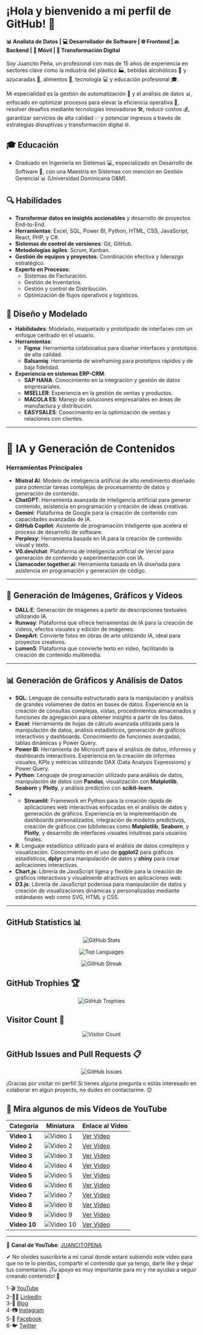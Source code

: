 # ¡Hola y bienvenido a mi perfil de GitHub! 🌟

#### 📊 Analista de Datos | 💻 Desarrollador de Software | 🌐 Frontend | 🔙 Backend | 📱 Móvil | 🔄 Transformación Digital

Soy Juancito Peña, un profesional con más de 15 años de experiencia en sectores clave como la industria del plástico 🏭, bebidas alcohólicas 🍷 y azucaradas 🥤, alimentos 🍴, tecnología 💻 y educación profesional 🎓.

Mi especialidad es la gestión de automatización 🤖 y el análisis de datos 📊, enfocado en optimizar procesos para elevar la eficiencia operativa 🚀, resolver desafíos mediante tecnologías innovadoras 🛠️, reducir costos 💰, garantizar servicios de alta calidad ✅ y potenciar ingresos a través de estrategias disruptivas y transformación digital 🌐.

## 🎓 Educación
- Graduado en Ingeniería en Sistemas 💻, especializado en Desarrollo de Software 💾, con una Maestría en Sistemas con mención en Gestión Gerencial 📊 (Universidad Dominicana O&M).

## 🔍 Habilidades  

- **Transformar datos en insights accionables** y desarrollo de proyectos End-to-End.  
- **Herramientas**: Excel, SQL, Power BI, Python, HTML, CSS, JavaScript, React, PHP, y C#.  
- **Sistemas de control de versiones**: Git, GitHub.  
- **Metodologías ágiles**: Scrum, Kanban.  
- **Gestión de equipos y proyectos**: Coordinación efectiva y liderazgo estratégico.  
- **Experto en Procesos**:  
  - Sistemas de Facturación.  
  - Gestión de Inventarios.  
  - Gestión y control de Distribución.  
  - Optimización de flujos operativos y logísticos.  


## 🎨 Diseño y Modelado

- **Habilidades**: Modelado, maquetado y prototipado de interfaces con un enfoque centrado en el usuario.
- **Herramientas**:
  - **Figma**: Herramienta colaborativa para diseñar interfaces y prototipos de alta calidad.
  - **Balsamiq**: Herramienta de wireframing para prototipos rápidos y de baja fidelidad.
- **Experiencia en sistemas ERP-CRM**:
  - **SAP HANA**: Conocimiento en la integración y gestión de datos empresariales.
  - **MSELLER**: Experiencia en la gestión de ventas y productos.
  - **MACOLA ES**: Manejo de soluciones empresariales en áreas de manufactura y distribución.
  - **EASYSALES**: Conocimiento en la optimización de ventas y relaciones con clientes.

---

# 🤖 IA y Generación de Contenidos  

### Herramientas Principales  
- **Mistral AI**: Modelo de inteligencia artificial de alto rendimiento diseñado para potenciar tareas complejas de procesamiento de datos y generación de contenido.  
- **ChatGPT**: Herramienta avanzada de inteligencia artificial para generar contenido, asistencia en programación y creación de ideas creativas.  
- **Gemini**: Plataforma de Google para la creación de contenido con capacidades avanzadas de IA.  
- **GitHub Copilot**: Asistente de programación inteligente que acelera el proceso de desarrollo de software.  
- **Perplexy**: Herramienta basada en IA para la creación de contenido visual y texto.  
- **V0.dev/chat**: Plataforma de inteligencia artificial de Vercel para generación de contenido y experimentación con IA.  
- **Llamacoder.together.ai**: Herramienta basada en IA diseñada para asistencia en programación y generación de código.  

---

## 🎥 Generación de Imágenes, Gráficos y Videos

- **DALL·E**: Generación de imágenes a partir de descripciones textuales utilizando IA.
- **Runway**: Plataforma que ofrece herramientas de IA para la creación de videos, efectos visuales y edición de imágenes.
- **DeepArt**: Convierte fotos en obras de arte utilizando IA, ideal para proyectos creativos.
- **Lumen5**: Plataforma que convierte texto en video, facilitando la creación de contenido multimedia.

---

## 📊 Generación de Gráficos y Análisis de Datos  

- **SQL**: Lenguaje de consulta estructurado para la manipulación y análisis de grandes volúmenes de datos en bases de datos. Experiencia en la creación de consultas complejas, vistas, procedimientos almacenados y funciones de agregación para obtener insights a partir de los datos.  
- **Excel**: Herramienta de hojas de cálculo avanzada utilizada para la manipulación de datos, análisis estadísticos, generación de gráficos interactivos y dashboards. Conocimiento de funciones avanzadas, tablas dinámicas y Power Query.  
- **Power BI**: Herramienta de Microsoft para el análisis de datos, informes y dashboards interactivos. Experiencia en la creación de informes visuales, KPIs y métricas utilizando DAX (Data Analysis Expressions) y Power Query.  
- **Python**: Lenguaje de programación utilizado para análisis de datos, manipulación de datos con **Pandas**, visualización con **Matplotlib**, **Seaborn** y **Plotly**, y análisis predictivo con **scikit-learn**.
- - **Streamlit**: Framework en Python para la creación rápida de aplicaciones web interactivas enfocadas en el análisis de datos y generación de gráficos. Experiencia en la implementación de dashboards personalizados, integración de modelos predictivos, creación de gráficos con bibliotecas como **Matplotlib**, **Seaborn**, y **Plotly**, y desarrollo de interfaces visuales intuitivas para usuarios finales.  
- **R**: Lenguaje estadístico utilizado para el análisis de datos complejos y visualización. Conocimiento en el uso de **ggplot2** para gráficos estadísticos, **dplyr** para manipulación de datos y **shiny** para crear aplicaciones interactivas.  
- **Chart.js**: Librería de JavaScript ligera y flexible para la creación de gráficos interactivos y visualmente atractivos en aplicaciones web.  
- **D3.js**: Librería de JavaScript poderosa para manipulación de datos y creación de visualizaciones dinámicas y personalizadas mediante estándares web como SVG, HTML y CSS.  

---

## GitHub Statistics 📊

<p align="center">
  <img src="https://github-readme-stats.vercel.app/api?username=JUANCITOPENA&show_icons=true&theme=dark&count_private=true" alt="GitHub Stats"/>
</p>

<p align="center">
  <img src="https://github-readme-stats.vercel.app/api/top-langs/?username=JUANCITOPENA&layout=compact&theme=dark&langs_count=10" alt="Top Languages"/>
</p>

<p align="center">
  <img src="https://github-readme-streak-stats.herokuapp.com/?user=JUANCITOPENA&theme=dark&border_radius=5" alt="GitHub Streak"/>
</p>


## GitHub Trophies 🏆

<p align="center">
  <img src="https://github-profile-trophy.vercel.app/?username=JUANCITOPENA&theme=dracula" alt="GitHub Trophies"/>
</p>

## Visitor Count 👀

<p align="center">
  <img src="https://profile-counter.glitch.me/JUANCITOPENA/count.svg" alt="Visitor Count"/>
</p>

## GitHub Issues and Pull Requests 📋

<p align="center">
  <img src="https://github-readme-stats.vercel.app/api?username=JUANCITOPENA&count_private=true&show_icons=true&hide=prs&theme=dark" alt="GitHub Issues"/>
</p>


¡Gracias por visitar mi perfil! Si tienes alguna pregunta o estás interesado en colaborar en algún proyecto, no dudes en contactarme. 😊

## 🎥 Mira algunos de mis Videos de YouTube

| Categoría              | Miniatura                                          | Enlace al Video                                    |
|------------------------|----------------------------------------------------|---------------------------------------------------|
| **Video 1**             | ![Video 1](https://img.youtube.com/vi/gW80fB4oMic/0.jpg) | [Ver Video](https://www.youtube.com/watch?v=gW80fB4oMic) |
| **Video 2**             | ![Video 2](https://img.youtube.com/vi/Xg7LF4TpY-c/0.jpg) | [Ver Video](https://www.youtube.com/watch?v=Xg7LF4TpY-c) |
| **Video 3**             | ![Video 3](https://img.youtube.com/vi/i1Fs0Ufeboc/0.jpg) | [Ver Video](https://www.youtube.com/watch?v=i1Fs0Ufeboc) |
| **Video 4**             | ![Video 4](https://img.youtube.com/vi/kqwxlIPkx0s/0.jpg) | [Ver Video](https://www.youtube.com/watch?v=kqwxlIPkx0s) |
| **Video 5**             | ![Video 5](https://img.youtube.com/vi/i_Iclo6_djg/0.jpg) | [Ver Video](https://www.youtube.com/watch?v=i_Iclo6_djg) |
| **Video 6**             | ![Video 6](https://img.youtube.com/vi/Ezj9aN2xD7w/0.jpg) | [Ver Video](https://www.youtube.com/watch?v=Ezj9aN2xD7w) |
| **Video 7**             | ![Video 7](https://img.youtube.com/vi/zDaLS3hrZE0/0.jpg) | [Ver Video](https://www.youtube.com/watch?v=zDaLS3hrZE0) |
| **Video 8**             | ![Video 8](https://img.youtube.com/vi/jbecZXNd8H4/0.jpg) | [Ver Video](https://www.youtube.com/watch?v=jbecZXNd8H4) |
| **Video 9**             | ![Video 9](https://img.youtube.com/vi/FScAZ5NIqSM/0.jpg) | [Ver Video](https://www.youtube.com/watch?v=FScAZ5NIqSM) |
| **Video 10**            | ![Video 10](https://img.youtube.com/vi/9vS8B0uZw_A/0.jpg) | [Ver Video](https://www.youtube.com/watch?v=9vS8B0uZw_A) |

---

🔗 **Canal de YouTube**: [JUANCITOPENA](https://www.youtube.com/channel/UCSob-3E5z4IHtMF5B4bN-FA)


✔ No olvides suscribirte a mi canal donde estaré subiendo este video para que no te lo pierdas, compartir el contenido que ya tengo, darle like y dejar tus comentarios. ¡Tu apoyo es muy importante para mí y me ayudas a seguir creando contenido! 💚

1-🎬 [YouTube](https://www.youtube.com/@JuancitoPenaV)  
2-👨‍💼 [LinkedIn](https://www.linkedin.com/in/juancitope%C3%B1a/)  
3-📰 [Blog](https://advisertecnology.com/)  
4-📷 [Instagram](https://www.instagram.com/juancito.pena.v/)  
5-📑 [Facebook](https://www.facebook.com/juancito.p.v)  
6-🐦 [Twitter](https://twitter.com/JuancitoPenaV)



